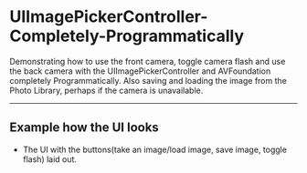 # UIImagePickerController-Completely-Programmatically
Demonstrating how to use the front camera, toggle camera flash and use the back camera with the UIImagePickerController and AVFoundation completely Programmatically. Also saving and loading the image from the Photo Library, perhaps if the camera is unavailable.
___
## Example how the UI looks

* The UI with the buttons(take an image/load image, save image, toggle flash) laid out.
